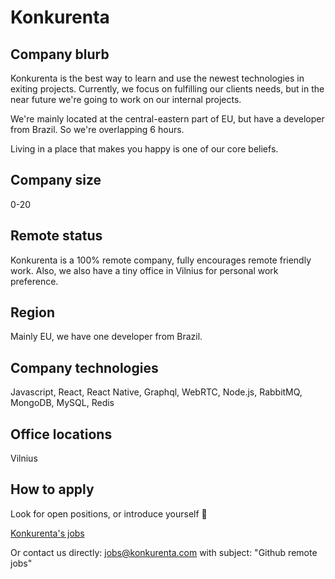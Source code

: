 # Konkurenta

## Company blurb

Konkurenta is the best way to learn and use the newest technologies in exiting projects. Currently, we focus on fulfilling our clients needs, but in the near future we're going to work on our internal projects.

We're mainly located at the central-eastern part of EU, but have a developer from Brazil. So we're overlapping 6 hours.

Living in a place that makes you happy is one of our core beliefs.

## Company size

0-20

## Remote status

Konkurenta is a 100% remote company, fully encourages remote friendly work. 
Also, we also have a tiny office in Vilnius for personal work preference.

## Region

Mainly EU, we have one developer from Brazil.

## Company technologies

Javascript, React, React Native, Graphql, WebRTC, Node.js, RabbitMQ, MongoDB, MySQL, Redis

## Office locations

Vilnius

## How to apply

Look for open positions, or introduce yourself 🙌 

[Konkurenta's jobs](https://konkurenta.com/jobs)

Or contact us directly: jobs@konkurenta.com with subject: "Github remote jobs"
